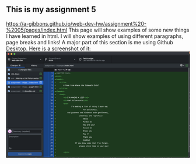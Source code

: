 ## This is my assignment 5

https://a-gibbons.github.io/web-dev-hw/assignment%20-%2005/pages/index.html 
This page will show examples of some new things I have learned in html. I will show examples of using different paragraphs, page breaks and links! A major part of this section is me using Github Desktop. Here is a screenshot of it:
![Github Desktop](./images/Screenshot.png)